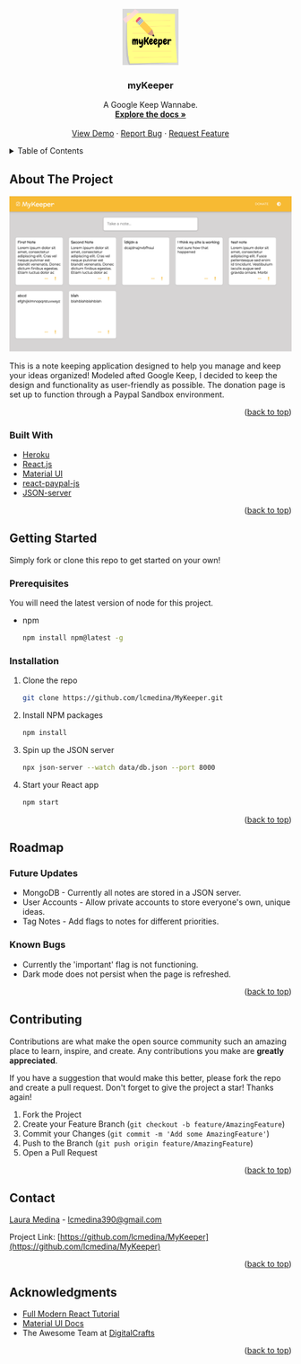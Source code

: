 <div id="top"></div>

<!-- PROJECT LOGO -->
<br />
<div align="center">
  <a href="https://github.com/lcmedina/MyKeeper">
    <img src="./public/logo.png" alt="Logo" width="100" height="100">
  </a>

<h3 align="center">myKeeper</h3>

  <p align="center">
    A Google Keep Wannabe.
    <br />
    <a href="https://github.com/github_username/repo_name"><strong>Explore the docs »</strong></a>
    <br />
    <br />
    <a href="https://react-my-keeper.herokuapp.com/">View Demo</a>
    ·
    <a href="https://github.com/lcmedina/MyKeeper/issues">Report Bug</a>
    ·
    <a href="https://github.com/lcmedina/MyKeeper/issues">Request Feature</a>
  </p>
</div>



<!-- TABLE OF CONTENTS -->
<details>
  <summary>Table of Contents</summary>
  <ol>
    <li>
      <a href="#about-the-project">About The Project</a>
      <ul>
        <li><a href="#built-with">Built With</a></li>
      </ul>
    </li>
    <li>
      <a href="#getting-started">Getting Started</a>
      <ul>
        <li><a href="#prerequisites">Prerequisites</a></li>
        <li><a href="#installation">Installation</a></li>
      </ul>
    </li>
    <li><a href="#roadmap">Roadmap</a></li>
    <li><a href="#contributing">Contributing</a></li>
    <li><a href="#contact">Contact</a></li>
    <li><a href="#acknowledgments">Acknowledgments</a></li>
  </ol>
</details>



<!-- ABOUT THE PROJECT -->
## About The Project

[![myKeeper Screen Shot](./public/screen.png)](https://react-my-keeper.herokuapp.com/)

This is a note keeping application designed to help you manage and keep your ideas organized! Modeled afted Google Keep, I decided to keep the design and functionality as user-friendly as possible. The donation page is set up to function through a Paypal Sandbox environment.

<p align="right">(<a href="#top">back to top</a>)</p>



### Built With

* [Heroku](https://www.heroku.com/)
* [React.js](https://reactjs.org/)
* [Material UI](https://mui.com/)
* [react-paypal-js](https://www.npmjs.com/package/@paypal/react-paypal-js)
* [JSON-server](https://www.npmjs.com/package/json-server)

<p align="right">(<a href="#top">back to top</a>)</p>



<!-- GETTING STARTED -->
## Getting Started

Simply fork or clone this repo to get started on your own!

### Prerequisites

You will need the latest version of node for this project.

* npm
  ```sh
  npm install npm@latest -g
  ```

### Installation

1. Clone the repo
   ```sh
   git clone https://github.com/lcmedina/MyKeeper.git
   ```
2. Install NPM packages
   ```sh
   npm install
   ```
3. Spin up the JSON server
   ```sh
   npx json-server --watch data/db.json --port 8000
   ```
4. Start your React app
    ```sh
    npm start
    ```

<p align="right">(<a href="#top">back to top</a>)</p>



<!-- ROADMAP -->
## Roadmap

### Future Updates
* MongoDB - Currently all notes are stored in a JSON server.
* User Accounts - Allow private accounts to store everyone's own, unique ideas.
* Tag Notes - Add flags to notes for different priorities.

### Known Bugs
* Currently the 'important' flag is not functioning.
* Dark mode does not persist when the page is refreshed.

<p align="right">(<a href="#top">back to top</a>)</p>



<!-- CONTRIBUTING -->
## Contributing

Contributions are what make the open source community such an amazing place to learn, inspire, and create. Any contributions you make are **greatly appreciated**.

If you have a suggestion that would make this better, please fork the repo and create a pull request.
Don't forget to give the project a star! Thanks again!

1. Fork the Project
2. Create your Feature Branch (`git checkout -b feature/AmazingFeature`)
3. Commit your Changes (`git commit -m 'Add some AmazingFeature'`)
4. Push to the Branch (`git push origin feature/AmazingFeature`)
5. Open a Pull Request

<p align="right">(<a href="#top">back to top</a>)</p>


<!-- CONTACT -->
## Contact

[Laura Medina](https://www.laurachristine.net) - lcmedina390@gmail.com

Project Link: [https://github.com/lcmedina/MyKeeper](https://github.com/lcmedina/MyKeeper)

<p align="right">(<a href="#top">back to top</a>)</p>



<!-- ACKNOWLEDGMENTS -->
## Acknowledgments

* [Full Modern React Tutorial](https://www.youtube.com/playlist?list=PL4cUxeGkcC9gZD-Tvwfod2gaISzfRiP9d)
* [Material UI Docs](https://mui.com/getting-started/usage/)
* The Awesome Team at [DigitalCrafts](https://www.digitalcrafts.com/)

<p align="right">(<a href="#top">back to top</a>)</p>



<!-- MARKDOWN LINKS & IMAGES -->
<!-- https://www.markdownguide.org/basic-syntax/#reference-style-links -->
[contributors-shield]: https://img.shields.io/github/contributors/github_username/repo_name.svg?style=for-the-badge
[contributors-url]: https://github.com/github_username/repo_name/graphs/contributors
[forks-shield]: https://img.shields.io/github/forks/github_username/repo_name.svg?style=for-the-badge
[forks-url]: https://github.com/github_username/repo_name/network/members
[stars-shield]: https://img.shields.io/github/stars/github_username/repo_name.svg?style=for-the-badge
[stars-url]: https://github.com/github_username/repo_name/stargazers
[issues-shield]: https://img.shields.io/github/issues/github_username/repo_name.svg?style=for-the-badge
[issues-url]: https://github.com/github_username/repo_name/issues
[license-shield]: https://img.shields.io/github/license/github_username/repo_name.svg?style=for-the-badge
[license-url]: https://github.com/github_username/repo_name/blob/master/LICENSE.txt
[linkedin-shield]: https://img.shields.io/badge/-LinkedIn-black.svg?style=for-the-badge&logo=linkedin&colorB=555
[linkedin-url]: https://linkedin.com/in/linkedin_username
[product-screenshot]: images/screenshot.png
